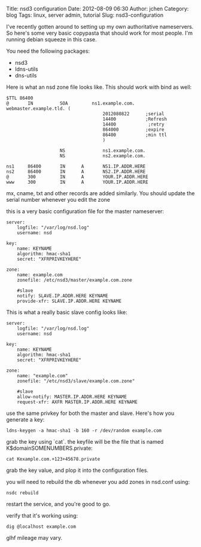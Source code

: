 Title: nsd3 configuration
Date: 2012-08-09 06:30
Author: jchen
Category: blog
Tags: linux, server admin, tutorial
Slug: nsd3-configuration

I've recently gotten around to setting up my own authoritative
nameservers. So here's some very basic copypasta that should work for
most people. I'm running debian squeeze in this case.

<!-- PELICAN_END_SUMMARY -->

You need the following packages:

- nsd3
- ldns-utils
- dns-utils

Here is what an nsd zone file looks like. This should work with bind as
well:

```
$TTL 86400
@       IN          SOA         ns1.example.com.    webmaster.example.tld. (
                                    2012080822      ;serial
                                    14400           ;Refresh
                                    14400            ;retry
                                    864000          ;expire
                                    86400           ;min ttl
                                    )

                    NS              ns1.example.com.
                    NS              ns2.example.com.

ns1     86400       IN      A       NS1.IP.ADDR.HERE
ns2     86400       IN      A       NS2.IP.ADDR.HERE
@       300         IN      A       YOUR.IP.ADDR.HERE
www     300         IN      A       YOUR.IP.ADDR.HERE
```

mx, cname, txt and other records are added similarly. You should update
the serial number whenever you edit the zone

this is a very basic configuration file for the master nameserver:

```
server:
    logfile: "/var/log/nsd.log"
    username: nsd

key:
    name: KEYNAME
    algorithm: hmac-sha1
    secret: "XFRPRIVKEYHERE"

zone:
    name: example.com
    zonefile: /etc/nsd3/master/example.com.zone

    #slave
    notify: SLAVE.IP.ADDR.HERE KEYNAME
    provide-xfr: SLAVE.IP.ADDR.HERE KEYNAME
```

This is what a really basic slave config looks like:

```
server:
    logfile: "/var/log/nsd.log"
    username: nsd

key:
    name: KEYNAME
    algorithm: hmac-sha1
    secret: "XFRPRIVKEYHERE"

zone:
    name: "example.com"
    zonefile: "/etc/nsd3/slave/example.com.zone"

    #slave
    allow-notify: MASTER.IP.ADDR.HERE KEYNAME
    request-xfr: AXFR MASTER.IP.ADDR.HERE KEYNAME
```

use the same privkey for both the master and slave. Here's how you
generate a key:

    ldns-keygen -a hmac-sha1 -b 160 -r /dev/random example.com

grab the key using \`cat\`. the keyfile will be the file that is named
K\$domainSOMENUMBERS.private:

    cat Kexample.com.+123+45678.private

grab the key value, and plop it into the configuration files.

you will need to rebuild the db whenever you add zones in nsd.conf
using:

    nsdc rebuild

restart the service, and you're good to go.

verify that it's working using:

    dig @localhost example.com

glhf mileage may vary.

